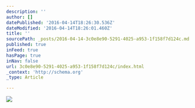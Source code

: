 ```yaml
---
description: ''
author: []
datePublished: '2016-04-14T18:26:30.536Z'
dateModified: '2016-04-14T18:26:01.460Z'
title: ''
sourcePath: _posts/2016-04-14-3c0e8e90-5291-4025-a953-1f158f7d124c.md
published: true
inFeed: true
hasPage: true
inNav: false
url: 3c0e8e90-5291-4025-a953-1f158f7d124c/index.html
_context: 'http://schema.org'
_type: Article

---
```

![](https://the-grid-user-content.s3-us-west-2.amazonaws.com/3d78158b-d6ca-49d0-b65d-e7885bd82718.png)